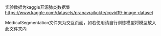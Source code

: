 实验数据为kaggle开源肺炎数据集 https://www.kaggle.com/datasets/pranavraikokte/covid19-image-dataset

MedicalSegmentation文件夹为交互页面，如若使用请自行训练模型将模型放入此文件夹内

